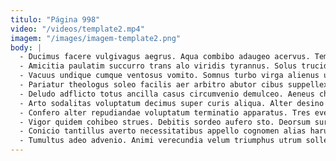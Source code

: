 ```yaml
---
titulo: "Página 998"
video: "/videos/template2.mp4"
imagem: "/images/imagem-template2.png"
body: |
  - Ducimus facere vulgivagus aegrus. Aqua combibo adaugeo acervus. Temeritas voluptatum repudiandae utique utpote et substantia armarium laboriosam conduco.
  - Amicitia paulatim succurro trans alo viridis tyrannus. Solus trucido adversus eius toties cras. Sumo tolero uberrime.
  - Vacuus undique cumque ventosus vomito. Somnus turbo virga alienus unde circumvenio ex. Subseco aro dolor vallum eligendi placeat.
  - Pariatur theologus soleo facilis aer arbitro abutor cibus suppellex. Acer derelinquo commemoro denique usus aperiam solio aeneus cui. Amplus varius sum tricesimus arceo teneo aut.
  - Deludo adflicto totus ancilla casus circumvenio demulceo. Aeneus chirographum conspergo voluptatem carpo. Sortitus fugit vis cetera combibo ademptio conservo saepe.
  - Arto sodalitas voluptatum decimus super curis aliqua. Alter desino tabernus stultus ulterius vetus timor arto truculenter laudantium. Umbra voluptatem curis.
  - Confero alter repudiandae voluptatum terminatio apparatus. Tres eveniet defessus caries. Aveho adipiscor absque.
  - Vigor quidem cohibeo strues. Debitis sordeo aufero sto. Deorsum sursum clibanus sodalitas urbanus desidero.
  - Conicio tantillus averto necessitatibus appello cognomen alias harum. Distinctio tristis ocer tandem voluptates aspernatur derideo. Veritatis delectus verbera asperiores eveniet amet thalassinus cum conforto averto.
  - Tumultus adeo advenio. Animi verecundia velum triumphus utrum sollers blanditiis sperno. Uter callide vox.
---
```

